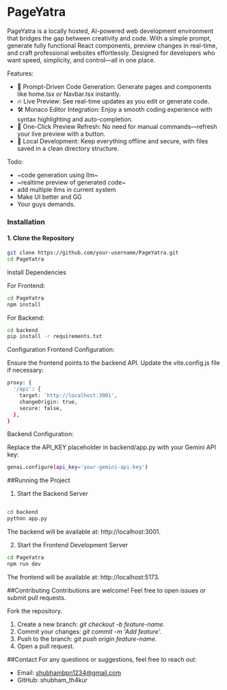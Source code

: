 # PageYatra
PageYatra is a locally hosted, AI-powered web development environment that bridges the gap between creativity and code. With a simple prompt, generate fully functional React components, preview changes in real-time, and craft professional websites effortlessly. Designed for developers who want speed, simplicity, and control—all in one place.

Features:

- 🌟 Prompt-Driven Code Generation: Generate pages and components like home.tsx or Navbar.tsx instantly.
- 🔥 Live Preview: See real-time updates as you edit or generate code.
- 🛠️ Monaco Editor Integration: Enjoy a smooth coding experience with syntax highlighting and auto-completion.
- 🚀 One-Click Preview Refresh: No need for manual commands—refresh your live preview with a button.
- 💾 Local Development: Keep everything offline and secure, with files saved in a clean directory structure.



Todo:
-  ~code generation using llm~
- ~realtime preview of generated code~
- add multiple llms in current system
- Make UI better and GG 
- Your guys demands.

### Installation

#### 1. Clone the Repository
```bash
git clone https://github.com/your-username/PageYatra.git
cd PageYatra

```

Install Dependencies

For Frontend:
```bash
cd PageYatra
npm install
```

For Backend:

```bash
cd backend
pip install -r requirements.txt
```

Configuration
Frontend Configuration:

Ensure the frontend points to the backend API.
Update the vite.config.js file if necessary:
```bash
proxy: {
  '/api': {
    target: 'http://localhost:3001',
    changeOrigin: true,
    secure: false,
  },
}
```
Backend Configuration:

Replace the API_KEY placeholder in backend/app.py with your Gemini API key:
```bash
genai.configure(api_key='your-gemini-api-key')
```
##Running the Project

1. Start the Backend Server
```bash

cd backend
python app.py
```
The backend will be available at: http://localhost:3001.

2. Start the Frontend Development Server
```bash
cd PageYatra
npm run dev
```
The frontend will be available at: http://localhost:5173.

##Contributing
Contributions are welcome! Feel free to open issues or submit pull requests.

Fork the repository.
1. Create a new branch: *git checkout -b feature-name.*
2. Commit your changes: *git commit -m 'Add feature'.*
3. Push to the branch: *git push origin feature-name.*
4. Open a pull request.

##Contact
For any questions or suggestions, feel free to reach out:

- Email: shubhambpn1234@gmail.com
- GitHub: shubham_th4kur
